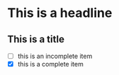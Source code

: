 # This is a headline
## This is a title
- [ ] this is an incomplete item
- [X] this is a complete item
